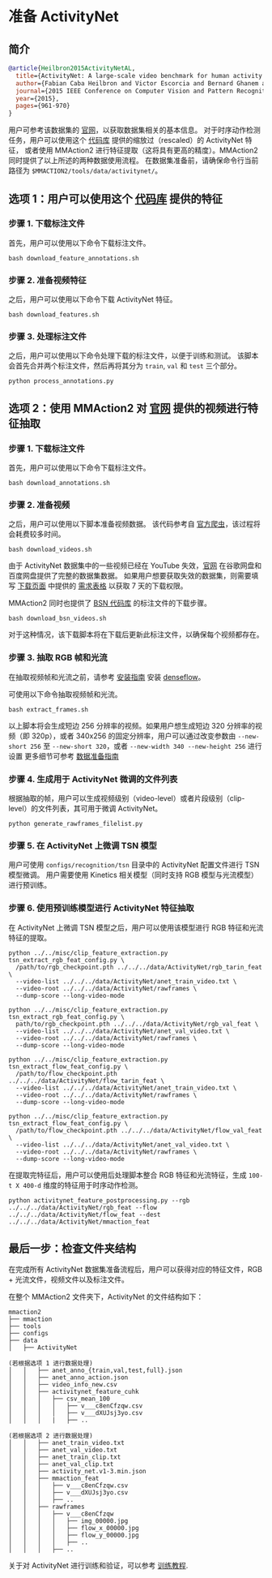 # 准备 ActivityNet

## 简介

<!-- [DATASET] -->

```BibTeX
@article{Heilbron2015ActivityNetAL,
  title={ActivityNet: A large-scale video benchmark for human activity understanding},
  author={Fabian Caba Heilbron and Victor Escorcia and Bernard Ghanem and Juan Carlos Niebles},
  journal={2015 IEEE Conference on Computer Vision and Pattern Recognition (CVPR)},
  year={2015},
  pages={961-970}
}
```

用户可参考该数据集的 [官网](http://activity-net.org/)，以获取数据集相关的基本信息。
对于时序动作检测任务，用户可以使用这个 [代码库](https://github.com/wzmsltw/BSN-boundary-sensitive-network#code-and-data-preparation) 提供的缩放过（rescaled）的 ActivityNet 特征，
或者使用 MMAction2 进行特征提取（这将具有更高的精度）。MMAction2 同时提供了以上所述的两种数据使用流程。
在数据集准备前，请确保命令行当前路径为 `$MMACTION2/tools/data/activitynet/`。

## 选项 1：用户可以使用这个 [代码库](https://github.com/wzmsltw/BSN-boundary-sensitive-network#code-and-data-preparation) 提供的特征

### 步骤 1. 下载标注文件

首先，用户可以使用以下命令下载标注文件。

```shell
bash download_feature_annotations.sh
```

### 步骤 2. 准备视频特征

之后，用户可以使用以下命令下载 ActivityNet 特征。

```shell
bash download_features.sh
```

### 步骤 3. 处理标注文件

之后，用户可以使用以下命令处理下载的标注文件，以便于训练和测试。
该脚本会首先合并两个标注文件，然后再将其分为 `train`, `val` 和 `test` 三个部分。

```shell
python process_annotations.py
```

## 选项 2：使用 MMAction2 对 [官网](http://activity-net.org/) 提供的视频进行特征抽取

### 步骤 1. 下载标注文件

首先，用户可以使用以下命令下载标注文件。

```shell
bash download_annotations.sh
```

### 步骤 2. 准备视频

之后，用户可以使用以下脚本准备视频数据。
该代码参考自 [官方爬虫](https://github.com/activitynet/ActivityNet/tree/master/Crawler/Kinetics)，该过程将会耗费较多时间。

```shell
bash download_videos.sh
```

由于 ActivityNet 数据集中的一些视频已经在 YouTube 失效，[官网](http://activity-net.org/) 在谷歌网盘和百度网盘提供了完整的数据集数据。
如果用户想要获取失效的数据集，则需要填写 [下载页面](http://activity-net.org/download.html) 中提供的 [需求表格](https://docs.google.com/forms/d/e/1FAIpQLSeKaFq9ZfcmZ7W0B0PbEhfbTHY41GeEgwsa7WobJgGUhn4DTQ/viewform) 以获取 7 天的下载权限。

MMAction2 同时也提供了 [BSN 代码库](https://github.com/wzmsltw/BSN-boundary-sensitive-network#code-and-data-preparation) 的标注文件的下载步骤。

```shell
bash download_bsn_videos.sh
```

对于这种情况，该下载脚本将在下载后更新此标注文件，以确保每个视频都存在。

### 步骤 3. 抽取 RGB 帧和光流

在抽取视频帧和光流之前，请参考 [安装指南](/docs/zh_cn/get_started/installation.md) 安装 [denseflow](https://github.com/open-mmlab/denseflow)。

可使用以下命令抽取视频帧和光流。

```shell
bash extract_frames.sh
```

以上脚本将会生成短边 256 分辨率的视频。如果用户想生成短边 320 分辨率的视频（即 320p），或者 340x256 的固定分辨率，用户可以通过改变参数由 `--new-short 256` 至 `--new-short 320`，或者 `--new-width 340 --new-height 256` 进行设置
更多细节可参考 [数据准备指南](/docs/zh_cn/user_guides/prepare_dataset.md)

### 步骤 4. 生成用于 ActivityNet 微调的文件列表

根据抽取的帧，用户可以生成视频级别（video-level）或者片段级别（clip-level）的文件列表，其可用于微调 ActivityNet。

```shell
python generate_rawframes_filelist.py
```

### 步骤 5. 在 ActivityNet 上微调 TSN 模型

用户可使用 `configs/recognition/tsn` 目录中的 ActivityNet 配置文件进行 TSN 模型微调。
用户需要使用 Kinetics 相关模型（同时支持 RGB 模型与光流模型）进行预训练。

### 步骤 6. 使用预训练模型进行 ActivityNet 特征抽取

在 ActivityNet 上微调 TSN 模型之后，用户可以使用该模型进行 RGB 特征和光流特征的提取。

```shell
python ../../misc/clip_feature_extraction.py tsn_extract_rgb_feat_config.py \
  /path/to/rgb_checkpoint.pth ../../../data/ActivityNet/rgb_tarin_feat \
  --video-list ../../../data/ActivityNet/anet_train_video.txt \
  --video-root ../../../data/ActivityNet/rawframes \
  --dump-score --long-video-mode

python ../../misc/clip_feature_extraction.py tsn_extract_rgb_feat_config.py \
  path/to/rgb_checkpoint.pth ../../../data/ActivityNet/rgb_val_feat \
  --video-list ../../../data/ActivityNet/anet_val_video.txt \
  --video-root ../../../data/ActivityNet/rawframes \
  --dump-score --long-video-mode

python ../../misc/clip_feature_extraction.py tsn_extract_flow_feat_config.py \
  /path/to/flow_checkpoint.pth ../../../data/ActivityNet/flow_tarin_feat \
  --video-list ../../../data/ActivityNet/anet_train_video.txt \
  --video-root ../../../data/ActivityNet/rawframes \
  --dump-score --long-video-mode

python ../../misc/clip_feature_extraction.py tsn_extract_flow_feat_config.py \
  /path/to/flow_checkpoint.pth ../../../data/ActivityNet/flow_val_feat \
  --video-list ../../../data/ActivityNet/anet_val_video.txt \
  --video-root ../../../data/ActivityNet/rawframes \
  --dump-score --long-video-mode
```

在提取完特征后，用户可以使用后处理脚本整合 RGB 特征和光流特征，生成 `100-t X 400-d` 维度的特征用于时序动作检测。

```shell
python activitynet_feature_postprocessing.py --rgb ../../../data/ActivityNet/rgb_feat --flow ../../../data/ActivityNet/flow_feat --dest ../../../data/ActivityNet/mmaction_feat
```

## 最后一步：检查文件夹结构

在完成所有 ActivityNet 数据集准备流程后，用户可以获得对应的特征文件，RGB + 光流文件，视频文件以及标注文件。

在整个 MMAction2 文件夹下，ActivityNet 的文件结构如下：

```
mmaction2
├── mmaction
├── tools
├── configs
├── data
│   ├── ActivityNet

(若根据选项 1 进行数据处理)
│   │   ├── anet_anno_{train,val,test,full}.json
│   │   ├── anet_anno_action.json
│   │   ├── video_info_new.csv
│   │   ├── activitynet_feature_cuhk
│   │   │   ├── csv_mean_100
│   │   │   │   ├── v___c8enCfzqw.csv
│   │   │   │   ├── v___dXUJsj3yo.csv
│   │   │   |   ├── ..

(若根据选项 2 进行数据处理)
│   │   ├── anet_train_video.txt
│   │   ├── anet_val_video.txt
│   │   ├── anet_train_clip.txt
│   │   ├── anet_val_clip.txt
│   │   ├── activity_net.v1-3.min.json
│   │   ├── mmaction_feat
│   │   │   ├── v___c8enCfzqw.csv
│   │   │   ├── v___dXUJsj3yo.csv
│   │   │   ├── ..
│   │   ├── rawframes
│   │   │   ├── v___c8enCfzqw
│   │   │   │   ├── img_00000.jpg
│   │   │   │   ├── flow_x_00000.jpg
│   │   │   │   ├── flow_y_00000.jpg
│   │   │   │   ├── ..
│   │   │   ├── ..

```

关于对 ActivityNet 进行训练和验证，可以参考 [训练教程](/docs/zh_cn/user_guides/train_test.md).
